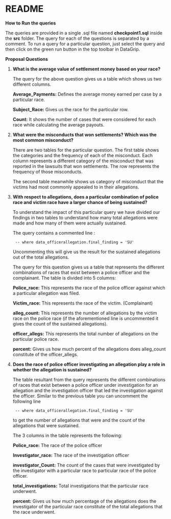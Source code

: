 #   **README**
**How to Run the queries**


The queries are provided in a single .sql file named **checkpoint1.sql** inside the **src** folder. The query for each of the questions is separated by a comment. To run a query for a particular question, just select the query and then click on the green run button in the top toolbar in DataGrip.


 **Proposal Questions**

1. **What is the average value of settlement money based on your race?**

    The query for the above question gives us a table which shows us two different columns. 

    **Average_Payments:** Defines the average money earned per case by a particular race.

    **Subject_Race:** Gives us the race for the particular row.

	**Count:** It shows the number of cases that were considered for each race while calculating the average payouts.
	
2. **What were the misconducts that won settlements? Which was the most common misconduct?**

    There are two tables for the particular question. The first table shows the categories and the frequency of each of the misconduct. Each column represents a different category of the misconduct that was reported in the lawsuits that won settlements. The row represents the frequency of those misconducts.

	The second table meanwhile shows us category of misconduct that the victims had most commonly appealed to in their allegations.

3. **With respect to allegations, does a particular combination of police race and victim race have a larger chance of being sustained?**

	To understand the impact of this particular query we have divided our findings in two tables to understand how many total allegations were made and how many of them were actually sustained.

	The query contains a commented line :

	    -- where data_officerallegation.final_finding = 'SU'

	Uncommenting this will give us the result for the sustained allegations out of the total allegations.

	The query for this question gives us a table that represents the different combinations of races that exist between a police officer and the complainant. The table is divided into 5 columns:

	**Police_race:** This represents the race of the police officer against which a particular allegation was filed.

	**Victim_race:** This represents the race of the victim. (Complainant)

	**alleg_count:** This represents the number of allegations by the victim race on the police race (if the aforementioned line is uncommented it gives the count of the sustained allegations).

	**officer_allegs:** This represents the total number of allegations on the particular police race. 

	**percent:** Gives us how much percent of the allegations does alleg_count constitute of the officer_allegs.



4. **Does the race of police officer investigating an allegation play a role in whether the allegation is sustained?**

    The table resultant from the query represents the different combinations of  races that exist between a police officer under investigation for an allegation and the investigation officer that led the investigation against the officer. Similar to the previous table you can uncomment the following line 

		-- where data_officerallegation.final_finding = 'SU'

	to get the number of allegations that were  and the count of the allegations that were sustained.

	The 3 columns in the table represents the following:

	**Police_race:** The race of the police officer
   
	**Investigator_race:** The race of the investigation officer
	
	**investigator_Count:** The count of the cases that were investigated by the investigator with a particular race to particular race of the police officer.

	**total_investigations:** Total investigations that the particular race underwent.

	**percent:** Gives us how much percentage of the allegations does the investigator of the particular race constitute of the total allegations that the race underwent. 
